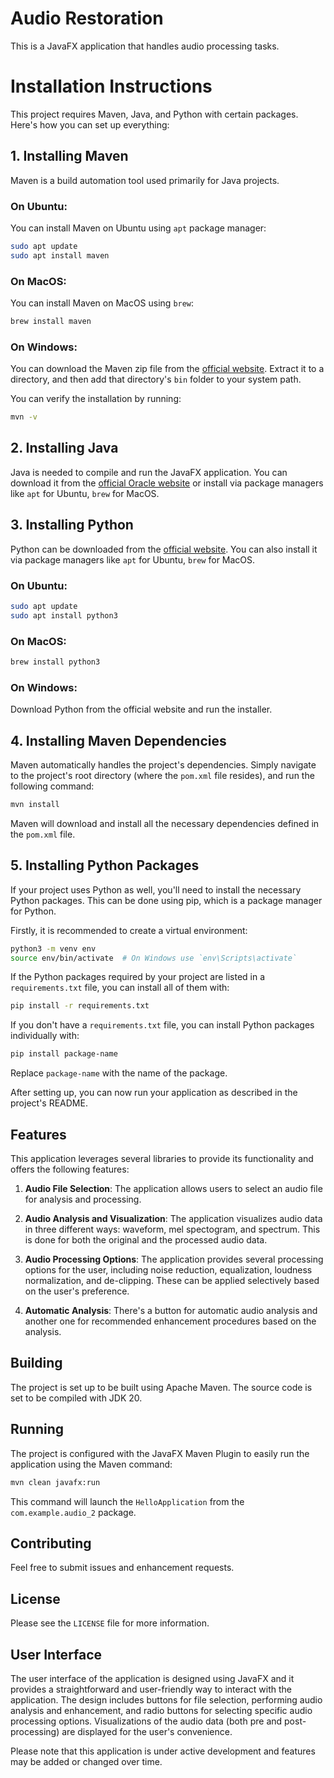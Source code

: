 # Audio Restoration

This is a JavaFX application that handles audio processing tasks.

# Installation Instructions

This project requires Maven, Java, and Python with certain packages. Here's how you can set up everything:

## 1. Installing Maven

Maven is a build automation tool used primarily for Java projects. 

### On Ubuntu:

You can install Maven on Ubuntu using `apt` package manager:

```bash
sudo apt update
sudo apt install maven
```

### On MacOS:

You can install Maven on MacOS using `brew`:

```bash
brew install maven
```

### On Windows:

You can download the Maven zip file from the [official website](https://maven.apache.org/download.cgi). Extract it to a directory, and then add that directory's `bin` folder to your system path.

You can verify the installation by running:

```bash
mvn -v
```

## 2. Installing Java

Java is needed to compile and run the JavaFX application. You can download it from the [official Oracle website](https://www.oracle.com/java/technologies/javase-jdk11-downloads.html) or install via package managers like `apt` for Ubuntu, `brew` for MacOS. 

## 3. Installing Python

Python can be downloaded from the [official website](https://www.python.org/downloads/). You can also install it via package managers like `apt` for Ubuntu, `brew` for MacOS.

### On Ubuntu:

```bash
sudo apt update
sudo apt install python3
```

### On MacOS:

```bash
brew install python3
```

### On Windows:

Download Python from the official website and run the installer.

## 4. Installing Maven Dependencies

Maven automatically handles the project's dependencies. Simply navigate to the project's root directory (where the `pom.xml` file resides), and run the following command:

```bash
mvn install
```

Maven will download and install all the necessary dependencies defined in the `pom.xml` file.

## 5. Installing Python Packages

If your project uses Python as well, you'll need to install the necessary Python packages. This can be done using pip, which is a package manager for Python.

Firstly, it is recommended to create a virtual environment:

```bash
python3 -m venv env
source env/bin/activate  # On Windows use `env\Scripts\activate`
```

If the Python packages required by your project are listed in a `requirements.txt` file, you can install all of them with:

```bash
pip install -r requirements.txt
```

If you don't have a `requirements.txt` file, you can install Python packages individually with:

```bash
pip install package-name
```

Replace `package-name` with the name of the package.

After setting up, you can now run your application as described in the project's README.


## Features

This application leverages several libraries to provide its functionality and offers the following features:

1. **Audio File Selection**: The application allows users to select an audio file for analysis and processing.

2. **Audio Analysis and Visualization**: The application visualizes audio data in three different ways: waveform, mel spectogram, and spectrum. This is done for both the original and the processed audio data.

3. **Audio Processing Options**: The application provides several processing options for the user, including noise reduction, equalization, loudness normalization, and de-clipping. These can be applied selectively based on the user's preference.

4. **Automatic Analysis**: There's a button for automatic audio analysis and another one for recommended enhancement procedures based on the analysis.

## Building

The project is set up to be built using Apache Maven. The source code is set to be compiled with JDK 20.

## Running

The project is configured with the JavaFX Maven Plugin to easily run the application using the Maven command:

```bash
mvn clean javafx:run
```

This command will launch the `HelloApplication` from the `com.example.audio_2` package.

## Contributing

Feel free to submit issues and enhancement requests.

## License

Please see the `LICENSE` file for more information.

## User Interface

The user interface of the application is designed using JavaFX and it provides a straightforward and user-friendly way to interact with the application. The design includes buttons for file selection, performing audio analysis and enhancement, and radio buttons for selecting specific audio processing options. Visualizations of the audio data (both pre and post-processing) are displayed for the user's convenience.

Please note that this application is under active development and features may be added or changed over time.